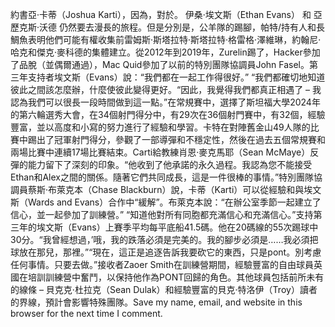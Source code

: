 約書亞·卡蒂（Joshua Karti），因為，對於。 伊桑·埃文斯（Ethan Evans） 和 亞歷克斯·沃德 仍然要去漫長的旅程。但是分別是，公羊隊的踢腳，帕特/持有人和長鯛魚表明他們可能有權收集前雷姆斯·斯塔拉特·斯塔拉特·格雷格·澤維琳，約翰尼·哈克和傑克·麥科德的集體建立。從2012年到2019年，Zurelin踢了，Hacker參加了品脫（並偶爾通過），Mac Quid參加了以前的特別團隊協調員John Fasel。第三年支持者埃文斯（Evans）說：“我們都在一起工作得很好。” “我們都確切地知道彼此之間該怎麼辦，什麼使彼此變得更好。“因此，我覺得我們都真正相遇了 – 我認為我們可以很長一段時間做到這一點。”在常規賽中，選擇了斯坦福大學2024年的第六輪選秀大會，在34個射門得分中，有29次在36個射門賽中，有32個，經驗豐富，並以高度和小寫的努力進行了經驗和學習。卡特在對陣舊金山49人隊的比賽中踢出了冠軍射門得分，參觀了一部導彈和不穩定性，然後在過去五個常規賽和兩場比賽中連續17場比賽結束。Carti給教練肖恩·麥克馬耶（Sean McMaye）反彈的能力留下了深刻的印象。“他收到了他承諾的永久過程。我認為您不能接受Ethan和Alex之間的關係。隨著它們共同成長，這是一件很棒的事情。”特別團隊協調員蔡斯·布萊克本（Chase Blackburn）說，卡蒂（Karti）可以從經驗和與埃文斯（Wards and Evans）合作中“緩解”。布萊克本說：“在辦公室季節一起建立了信心，並一起參加了訓練營。” “知道他對所有同胞都充滿信心和充滿信心。”支持第三年的埃文斯（Evans）上賽季平均每平底船41.5碼。他在20碼線的55次踢球中30分。“我曾經想過，’哦，我的跌落必須是完美的。我的腳步必須是……我必須把球放在那兒，那裡。”“現在，這正是追逐告訴我要砍它的東西，只是pont。別考慮任何事情。只要去做。”接收者Zaoer Smith在訓練營期間，經驗豐富的自由球員英國在培訓訓練營中奮鬥，以保持他作為PONT回歸的角色。其他球員包括前所未有的線條 – 貝克克·杜拉克（Sean Dulak）和經驗豐富的貝克·特洛伊（Troy）讀者的界線，預計會影響特殊團隊。Save my name, email, and website in this browser for the next time I comment.
